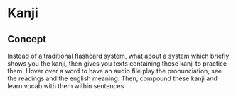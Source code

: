# Kanji
## Concept
Instead of a traditional flashcard system, what about a system which briefly shows you the kanji, then gives you texts containing those kanji to practice them. Hover over a word to have an audio file play the pronunciation, see the readings and the english meaning. Then, compound these kanji and learn vocab with them within sentences